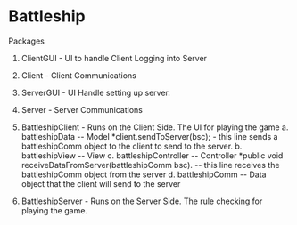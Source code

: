 # Battleship

Packages

1. ClientGUI - UI to handle Client Logging into Server
2. Client - Client Communications
3. ServerGUI - UI Handle setting up server.
4. Server - Server Communications
5. BattleshipClient - Runs on the Client Side. The UI for playing the game
  a. battleshipData -- Model
      *client.sendToServer(bsc); - this line sends a battleshipComm object to the client to send to the server.
  b. battleshipView -- View
  c. battleshipController -- Controller
      *public void receiveDataFromServer(battleshipComm bsc). -- this line receives the battleshipComm object from the server
  d. battleshipComm -- Data object that the client will send to the server
   
   
   

6. BattleshipServer - Runs on the Server Side. The rule checking for playing the game.



